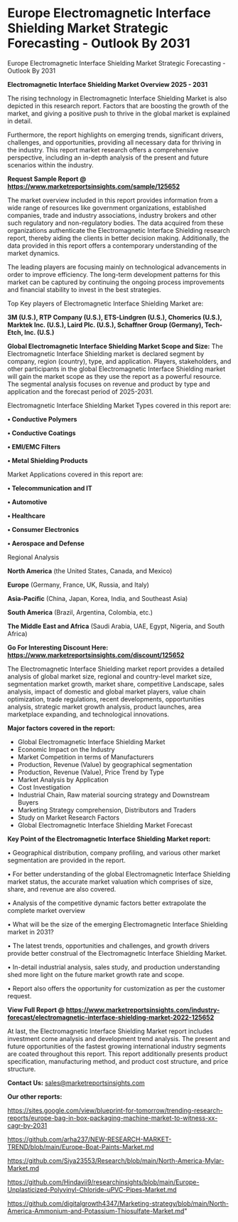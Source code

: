 # Europe Electromagnetic Interface Shielding Market Strategic Forecasting - Outlook By 2031
Europe Electromagnetic Interface Shielding Market Strategic Forecasting - Outlook By 2031

<Strong> Electromagnetic Interface Shielding Market Overview 2025 - 2031</strong>

The rising technology in Electromagnetic Interface Shielding Market is also depicted in this research report. Factors that are boosting the growth of the market, and giving a positive push to thrive in the global market is explained in detail.

Furthermore, the report highlights on emerging trends, significant drivers, challenges, and opportunities, providing all necessary data for thriving in the industry. This report market research offers a comprehensive perspective, including an in-depth analysis of the present and future scenarios within the industry.

<strong>Request Sample Report @ <a href=https://www.marketreportsinsights.com/sample/125652>https://www.marketreportsinsights.com/sample/125652</a></strong>

The market overview included in this report provides information from a wide range of resources like government organizations, established companies, trade and industry associations, industry brokers and other such regulatory and non-regulatory bodies. The data acquired from these organizations authenticate the Electromagnetic Interface Shielding research report, thereby aiding the clients in better decision making. Additionally, the data provided in this report offers a contemporary understanding of the market dynamics.

The leading players are focusing mainly on technological advancements in order to improve efficiency. The long-term development patterns for this market can be captured by continuing the ongoing process improvements and financial stability to invest in the best strategies.

Top Key players of Electromagnetic Interface Shielding Market are:

<strong>3M (U.S.), RTP Company (U.S.), ETS-Lindgren (U.S.), Chomerics (U.S.), Marktek Inc. (U.S.), Laird Plc. (U.S.), Schaffner Group (Germany), Tech-Etch, Inc. (U.S.)</strong>

<strong><b>Global Electromagnetic Interface Shielding Market Scope and Size:</b></strong>
The Electromagnetic Interface Shielding market is declared segment by company, region (country), type, and application. Players, stakeholders, and other participants in the global Electromagnetic Interface Shielding market will gain the market scope as they use the report as a powerful resource. The segmental analysis focuses on revenue and product by type and application and the forecast period of 2025-2031.

Electromagnetic Interface Shielding Market Types covered in this report are:

<strong>• Conductive Polymers

• Conductive Coatings

• EMI/EMC Filters

• Metal Shielding Products</strong>

Market Applications covered in this report are:

<strong>• Telecommunication and IT

• Automotive

• Healthcare

• Consumer Electronics

• Aerospace and Defense</strong> 

Regional Analysis

<strong>North America</strong> (the United States, Canada, and Mexico)

<strong>Europe</strong> (Germany, France, UK, Russia, and Italy)

<strong>Asia-Pacific</strong> (China, Japan, Korea, India, and Southeast Asia)

<strong>South America</strong> (Brazil, Argentina, Colombia, etc.)

<strong>The Middle East and Africa</strong> (Saudi Arabia, UAE, Egypt, Nigeria, and South Africa)

<strong>Go For Interesting Discount Here: <a href=https://www.marketreportsinsights.com/discount/125652>https://www.marketreportsinsights.com/discount/125652</a></strong>

The Electromagnetic Interface Shielding market report provides a detailed analysis of global market size, regional and country-level market size, segmentation market growth, market share, competitive Landscape, sales analysis, impact of domestic and global market players, value chain optimization, trade regulations, recent developments, opportunities analysis, strategic market growth analysis, product launches, area marketplace expanding, and technological innovations.

<strong><b>Major factors covered in the report:</b></strong>
<ul>
  <li>Global Electromagnetic Interface Shielding Market </li>
  <li>Economic Impact on the Industry</li>
  <li>Market Competition in terms of Manufacturers</li>
  <li>Production, Revenue (Value) by geographical segmentation</li>
  <li>Production, Revenue (Value), Price Trend by Type</li>
  <li>Market Analysis by Application</li>
  <li>Cost Investigation</li>
  <li>Industrial Chain, Raw material sourcing strategy and Downstream Buyers</li>
  <li>Marketing Strategy comprehension, Distributors and Traders</li>
  <li>Study on Market Research Factors</li>
  <li>Global Electromagnetic Interface Shielding Market Forecast</li>
</ul>

<strong><b>Key Point of the Electromagnetic Interface Shielding Market report:</b></strong>

• Geographical distribution, company profiling, and various other market segmentation are provided in the report.

• For better understanding of the global Electromagnetic Interface Shielding market status, the accurate market valuation which comprises of size, share, and revenue are also covered.

• Analysis of the competitive dynamic factors better extrapolate the complete market overview

• What will be the size of the emerging Electromagnetic Interface Shielding market in 2031?

• The latest trends, opportunities and challenges, and growth drivers provide better construal of the Electromagnetic Interface Shielding Market.

• In-detail industrial analysis, sales study, and production understanding shed more light on the future market growth rate and scope.

• Report also offers the opportunity for customization as per the customer request.

<strong><b>View Full Report @ <a href=https://www.marketreportsinsights.com/industry-forecast/electromagnetic-interface-shielding-market-2022-125652>https://www.marketreportsinsights.com/industry-forecast/electromagnetic-interface-shielding-market-2022-125652</a></b></strong>


At last, the Electromagnetic Interface Shielding Market report includes investment come analysis and development trend analysis. The present and future opportunities of the fastest growing international industry segments are coated throughout this report. This report additionally presents product specification, manufacturing method, and product cost structure, and price structure.

<strong>Contact Us:</strong>
sales@marketreportsinsights.com

<strong>Our other reports:</strong>

<a href=https://sites.google.com/view/blueprint-for-tomorrow/trending-research-reports/europe-bag-in-box-packaging-machine-market-to-witness-xx-cagr-by-2031>https://sites.google.com/view/blueprint-for-tomorrow/trending-research-reports/europe-bag-in-box-packaging-machine-market-to-witness-xx-cagr-by-2031</a>

<a href=https://github.com/arha237/NEW-RESEARCH-MARKET-TREND/blob/main/Europe-Boat-Paints-Market.md>https://github.com/arha237/NEW-RESEARCH-MARKET-TREND/blob/main/Europe-Boat-Paints-Market.md</a>

<a href=https://github.com/Siya23553/Research/blob/main/North-America-Mylar-Market.md>https://github.com/Siya23553/Research/blob/main/North-America-Mylar-Market.md</a>

<a href=https://github.com/Hindavii9/researchinsights/blob/main/Europe-Unplasticized-Polyvinyl-Chloride-uPVC-Pipes-Market.md>https://github.com/Hindavii9/researchinsights/blob/main/Europe-Unplasticized-Polyvinyl-Chloride-uPVC-Pipes-Market.md</a>

<a href=https://github.com/digitalgrowth4347/Marketing-strategy/blob/main/North-America-Ammonium-and-Potassium-Thiosulfate-Market.md>https://github.com/digitalgrowth4347/Marketing-strategy/blob/main/North-America-Ammonium-and-Potassium-Thiosulfate-Market.md</a>"
